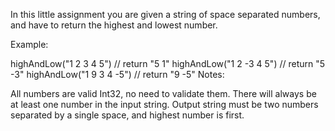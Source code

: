 In this little assignment you are given a string of space separated numbers, and have to return the highest and lowest number.

Example:

highAndLow("1 2 3 4 5")  // return "5 1"
highAndLow("1 2 -3 4 5") // return "5 -3"
highAndLow("1 9 3 4 -5") // return "9 -5"
Notes:

All numbers are valid Int32, no need to validate them.
There will always be at least one number in the input string.
Output string must be two numbers separated by a single space, and highest number is first.